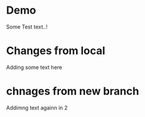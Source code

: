 # Demo

Some Test text..!

# Changes from local

Adding some text here

# chnages from new branch
 Addimng text againn in 2


